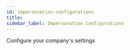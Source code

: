 ```yaml
---
id: impersonation-configurations
title: 
sidebar_label: Impersonation Configurations
---
```


Configure your company's settings

